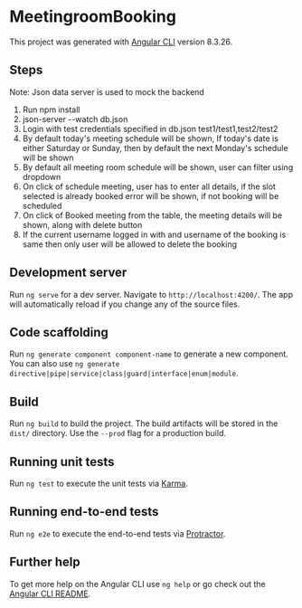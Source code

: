 # MeetingroomBooking

This project was generated with [Angular CLI](https://github.com/angular/angular-cli) version 8.3.26.

## Steps

Note: Json data server is used to mock the backend
1. Run npm install
2. json-server --watch db.json
3. Login with test credentials specified in db.json
   test1/test1,test2/test2
4. By default today's meeting schedule will be shown,
   If today's date is either Saturday or Sunday, then by default the next Monday's schedule will be shown
5. By default all meeting room schedule will be shown, user can filter using    dropdown
6. On click of schedule meeting, user has to enter all details, if the slot selected is already booked error will be shown, if not booking will be scheduled 
7. On click of Booked meeting from the table, the meeting details will be shown, along with delete button 
8. If the current username logged in with and username of the booking is same then only user will  be allowed to delete the booking       

## Development server

Run `ng serve` for a dev server. Navigate to `http://localhost:4200/`. The app will automatically reload if you change any of the source files.

## Code scaffolding

Run `ng generate component component-name` to generate a new component. You can also use `ng generate directive|pipe|service|class|guard|interface|enum|module`.

## Build

Run `ng build` to build the project. The build artifacts will be stored in the `dist/` directory. Use the `--prod` flag for a production build.

## Running unit tests

Run `ng test` to execute the unit tests via [Karma](https://karma-runner.github.io).

## Running end-to-end tests

Run `ng e2e` to execute the end-to-end tests via [Protractor](http://www.protractortest.org/).

## Further help

To get more help on the Angular CLI use `ng help` or go check out the [Angular CLI README](https://github.com/angular/angular-cli/blob/master/README.md).
